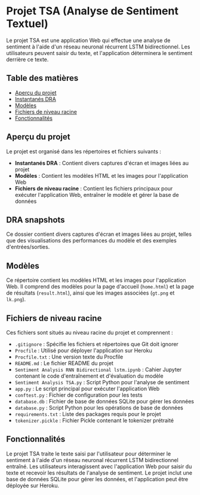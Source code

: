 # Projet TSA (Analyse de Sentiment Textuel)

Le projet TSA est une application Web qui effectue une analyse de sentiment à l'aide d'un réseau neuronal récurrent LSTM bidirectionnel. Les utilisateurs peuvent saisir du texte, et l'application déterminera le sentiment derrière ce texte.

## Table des matières

- [Aperçu du projet](#aperçu-du-projet)
- [Instantanés DRA](#instantanés-dra)
- [Modèles](#modèles)
- [Fichiers de niveau racine](#fichiers-de-niveau-racine)
- [Fonctionnalités](#fonctionnalités)

## Aperçu du projet

Le projet est organisé dans les répertoires et fichiers suivants :

- **Instantanés DRA** : Contient divers captures d'écran et images liées au projet
- **Modèles** : Contient les modèles HTML et les images pour l'application Web
- **Fichiers de niveau racine** : Contient les fichiers principaux pour exécuter l'application Web, entraîner le modèle et gérer la base de données

## DRA snapshots

Ce dossier contient divers captures d'écran et images liées au projet, telles que des visualisations des performances du modèle et des exemples d'entrées/sorties.

## Modèles

Ce répertoire contient les modèles HTML et les images pour l'application Web. Il comprend des modèles pour la page d'accueil (`home.html`) et la page de résultats (`result.html`), ainsi que les images associées (`gt.png` et `lk.png`).

## Fichiers de niveau racine

Ces fichiers sont situés au niveau racine du projet et comprennent :

- `.gitignore` : Spécifie les fichiers et répertoires que Git doit ignorer
- `Procfile` : Utilisé pour déployer l'application sur Heroku
- `Procfile.txt` : Une version texte du Procfile
- `README.md` : Le fichier README du projet
- `Sentiment Analysis RNN Bidirectional lstm.ipynb` : Cahier Jupyter contenant le code d'entraînement et d'évaluation du modèle
- `Sentiment Analysis TSA.py` : Script Python pour l'analyse de sentiment
- `app.py` : Le script principal pour exécuter l'application Web
- `conftest.py` : Fichier de configuration pour les tests
- `database.db` : Fichier de base de données SQLite pour gérer les données
- `database.py` : Script Python pour les opérations de base de données
- `requirements.txt` : Liste des packages requis pour le projet
- `tokenizer.pickle` : Fichier Pickle contenant le tokenizer prétraité

## Fonctionnalités

Le projet TSA traite le texte saisi par l'utilisateur pour déterminer le sentiment à l'aide d'un réseau neuronal récurrent LSTM bidirectionnel entraîné. Les utilisateurs interagissent avec l'application Web pour saisir du texte et recevoir les résultats de l'analyse de sentiment. Le projet inclut une base de données SQLite pour gérer les données, et l'application peut être déployée sur Heroku.
